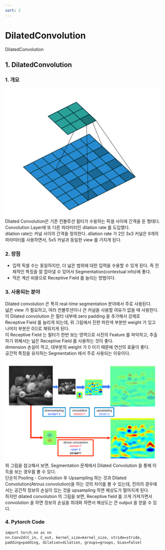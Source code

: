 ```yaml
---
sort: 2
---
```


# DilatedConvolution  
DilatedConvolution  

## 1. DilatedConvolution  
### 1. 개요  
![DilatedConvolution](../../static/DilatedConvolution/DilatedConvolution-main.png)  
Dliated Convolution은 기존 컨볼루션 필터가 수용하는 픽셀 사이에 간격을 둔 형태다.  
Convolution Layer에 또 다른 파라미터인 dilation rate 를 도입했다.  
dilation rate는 커널 사이의 간격을 정의한다. 
dilation rate 가 2인 3x3 커널은 9개의 파라미터를 사용하면서, 5x5 커널과 동일한 view 를 가지게 된다.  

### 2. 장점  
- 입력 픽셀 수는 동일하지만, 더 넓은 범위에 대한 입력을 수용할 수 있게 된다. 즉 전체적인 특징을 잘 잡아낼 수 있어서 Segmentation(contextual info)에 좋다.  
- 적은 계산 비용으로 Receptive Field 를 늘리는 방법이다.  

### 3. 사용되는 분야  
Dilated convolution 은 특히 real-time segmentation 분야에서 주로 사용된다.  
넓은 view 가 필요하고, 여러 컨볼루션이나 큰 커널을 사용할 여유가 없을 때 사용한다.  
이 Dilated convolution 은 필터 내부에 zero padding 을 추가해서 강제로 Receptive Field 를 늘리게 되는데, 위 그림에서 진한 파란색 부분만 weight 가 있고 나머지 부분은 0으로 채워지게 된다.  
이 Receptive Field 는 필터가 한번 보는 영역으로 사진의 Feature 를 파악하고, 추출하기 위해서는 넓은 Receptive Field 를 사용하는 것이 좋다.  
dimension 손실이 적고, 대부분의 weight 가 0 이기 때문에 연산의 효율이 좋다.  
공간적 특징을 유지하는 Segmentation 에서 주로 사용되는 이유이다.  

![DilatedConvolution](../../static/DilatedConvolution/DilatedConvolution-segmentation.png)  
위 그림을 참고해서 보면, Segmentation 문제에서 Dilated Convolution 을 통해 이득을 보는 경우를 볼 수 있다.  
단순히 Pooling - Convolution 후 Upsampling 하는 것과 Dilated Convolution(Atrous convolution)을 하는 것의 차이를 볼 수 있는데, 전자의 경우에서는 공간적 정보의 손실이 있는 것을 upsampling 하면 해상도가 떨어지게 된다.  
하지만 dilated convolution 의 그림을 보면, Receptive field 를 크게 가져가면서 convolution 을 하면 정보의 손실을 최대화 하면서 해상도는 큰 output 을 얻을 수 있다. 

### 4. Pytorch Code  
```{.python}
import torch.nn as nn
nn.Conv2d(C_in, C_out, kernel_size=kernel_size, stride=stride, padding=padding, dilation=dilation, groups=groups, bias=False)
```  